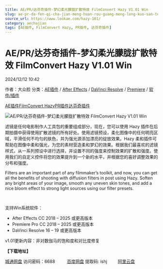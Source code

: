 ```yaml
---
title: AE/PR/达芬奇插件-梦幻柔光朦胧扩散特效 FilmConvert Hazy V1.01 Win
slug: ae-pr-da-fen-qi-cha-jian-meng-huan-rou-guang-meng-long-kuo-san-te-xiao-filmconvert-hazy-v1-01-win
source_url: https://www.lookae.com/hazy-101/
category: aechajian
tags: [AE插件, FilmConvert Hazy, PR插件, 达芬奇插件]
---
```

# AE/PR/达芬奇插件-梦幻柔光朦胧扩散特效 FilmConvert Hazy V1.01 Win

2024/12/12 10:42

作者：大众脸
分类：[AE插件](https://www.lookae.com/after-effects/aechajian/) / [After Effects](https://www.lookae.com/after-effects/) / [DaVinci Resolve](https://www.lookae.com/qitarjcj/resolvezy/) / [Premiere](https://www.lookae.com/qitarjcj/premierezy/) / [软件/插件](https://www.lookae.com/qitarjcj/)

[AE插件](https://www.lookae.com/tag/ae%e6%8f%92%e4%bb%b6/)[FilmConvert Hazy](https://www.lookae.com/tag/filmconvert-hazy/)[PR插件](https://www.lookae.com/tag/pr%e6%8f%92%e4%bb%b6/)[达芬奇插件](https://www.lookae.com/tag/%e8%be%be%e8%8a%ac%e5%a5%87%e6%8f%92%e4%bb%b6/)

![AE/PR/达芬奇插件-梦幻柔光朦胧扩散特效 FilmConvert Hazy V1.01 Win](https://www.lookae.com/wp-content/uploads/2024/11/FilmConvert-Hazy-.jpg "AE/PR/达芬奇插件-梦幻柔光朦胧扩散特效 FilmConvert Hazy V1.01 Win-LookAE.com")

滤镜是任何电影制作人工具包的重要组成部分，现在，您可以使用 Hazy 插件在后期拍摄中获得使用扩散滤镜的所有好处。使用滤镜预设，柔化图像中的任何明亮区域，平滑任何不均匀的肤色，并为强光源添加漂亮的绽放效果。Hazy 柔和插件可帮助在图像中柔和强光，为您的素材营造柔和梦幻的效果。根据我们最喜欢的滤镜样式，从一系列预设中进行选择，并设置不同的强度来控制效果的扩散和强度。使用我们的自定义控件将您的效果提升到一个新的水平，并根据您的喜好调整效果的分布和强度。

Filters are an important part of any filmmaker’s toolkit, and now, you can get all the benefits of shooting with diffusion filters in post using Hazy. Soften any bright areas of your image, smooth any uneven skin tones, and add a nice bloom effect to strong light sources using our filter presets.

[﻿﻿﻿](http://cloud.video.taobao.com/play/u/null/p/1/e/6/t/1/495418416331.mp4)

支持Win系统软件：

* After Effects CC 2018 – 2025 或更高版本
* Premiere Pro CC 2018 – 2025 或更高版本
* DaVinci Resolve 16 – 19 或更高版本

v1.01更新内容：非对数伽马的饱和度和对比度修复

**【下载地址】**

[城通网盘](https://url70.ctfile.com/f/2827370-1435423813-709796?p=4431) 访问密码：6688          [百度网盘](https://pan.baidu.com/s/1lh1HC1dzi4L7A1e_QZ6x3A?pwd=ishj) 提取码: ishj         [阿里云盘](https://www.alipan.com/s/bxCncaHwQj5)
